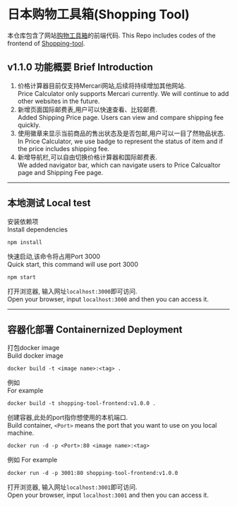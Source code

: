 # 日本购物工具箱(Shopping Tool)
本仓库包含了网站[购物工具箱](http://agonize.asuscomm.com:8000)的前端代码.
This Repo includes codes of the frontend of [Shopping-tool](http://agonize.asuscomm.com:8000).
## v1.1.0 功能概要 Brief Introduction
1. 价格计算器目前仅支持Mercari网站,后续将持续增加其他网站. <br>Price Calculator only supports Mercari currently. We will continue to add other websites in the future.
2. 新增页面国际邮费表,用户可以快速查看、比较邮费.<br> Added Shipping Price page. Users can view and compare shipping fee quickly.
3. 使用徽章来显示当前商品的售出状态及是否包邮,用户可以一目了然物品状态. <br>In Price Calculator, we use badge to represent the status of item and if the price includes shipping fee. 
4. 新增导航栏,可以自由切换价格计算器和国际邮费表. <br>We added navigator bar, which can navigate users to Price Calcualtor page and Shipping Fee page.



***
## 本地测试 Local test
安装依赖项<br>Install dependencies
```
npm install
```
快速启动,该命令将占用Port 3000<br>Quick start, this command will use port 3000
```
npm start
```
打开浏览器, 输入网址`localhost:3000`即可访问.<br>Open your browser, input `localhost:3000` and then you can access it.

***
## 容器化部署 Containernized Deployment
打包docker image<br>Build docker image
```
docker build -t <image name>:<tag> .
```
例如<br>For example
```
docker build -t shopping-tool-frontend:v1.0.0 .
```

创建容器,此处的port指你想使用的本机端口.<br>Build container, `<Port>` means the port that you want to use on you local machine.
```
docker run -d -p <Port>:80 <image name>:<tag>
```
例如
For example
```
docker run -d -p 3001:80 shopping-tool-frontend:v1.0.0
```
打开浏览器, 输入网址`localhost:3001`即可访问.<br>Open your browser, input `localhost:3001` and then you can access it.